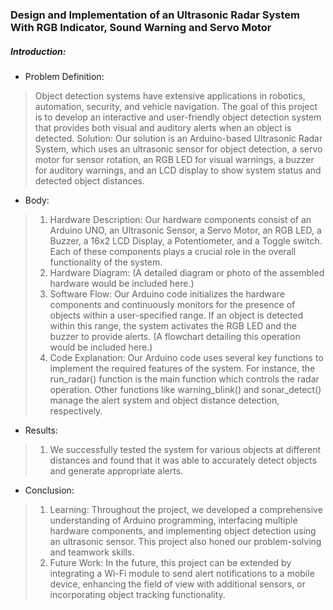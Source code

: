 ### Design and Implementation of an Ultrasonic Radar System With RGB Indicator, Sound Warning and Servo Motor

##### Introduction:

- Problem Definition:
> Object detection systems have extensive applications in robotics, automation, security, and vehicle navigation. The goal of this project is to develop an interactive and user-friendly object detection system that provides both visual and auditory alerts when an object is detected.
Solution: Our solution is an Arduino-based Ultrasonic Radar System, which uses an ultrasonic sensor for object detection, a servo motor for sensor rotation, an RGB LED for visual warnings, a buzzer for auditory warnings, and an LCD display to show system status and detected object distances.
- Body:
> 1. Hardware Description: Our hardware components consist of an Arduino UNO, an Ultrasonic Sensor, a Servo Motor, an RGB LED, a Buzzer, a 16x2 LCD Display, a Potentiometer, and a Toggle switch. Each of these components plays a crucial role in the overall functionality of the system.
> 2. Hardware Diagram: (A detailed diagram or photo of the assembled hardware would be included here.)
> 3. Software Flow: Our Arduino code initializes the hardware components and continuously monitors for the presence of objects within a user-specified range. If an object is detected within this range, the system activates the RGB LED and the buzzer to provide alerts. (A flowchart detailing this operation would be included here.)
> 4. Code Explanation: Our Arduino code uses several key functions to implement the required features of the system. For instance, the run_radar() function is the main function which controls the radar operation. Other functions like warning_blink() and sonar_detect() manage the alert system and object distance detection, respectively.

- Results:

> 1. We successfully tested the system for various objects at different distances and found that it was able to accurately detect objects and generate appropriate alerts.

- Conclusion:

> 1. Learning: Throughout the project, we developed a comprehensive understanding of Arduino programming, interfacing multiple hardware components, and implementing object detection using an ultrasonic sensor. This project also honed our problem-solving and teamwork skills.
> 2. Future Work: In the future, this project can be extended by integrating a Wi-Fi module to send alert notifications to a mobile device, enhancing the field of view with additional sensors, or incorporating object tracking functionality.
